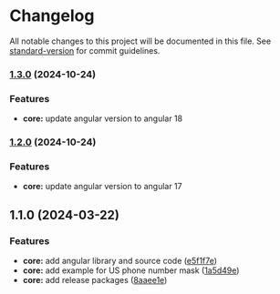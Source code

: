# Changelog

All notable changes to this project will be documented in this file. See [standard-version](https://github.com/conventional-changelog/standard-version) for commit guidelines.

### [1.3.0](https://github.com/laijuthomas/ngx-textmask/compare/v1.2.1...v1.2.2) (2024-10-24)
### Features

* **core:** update angular version to angular 18

### [1.2.0](https://github.com/laijuthomas/ngx-textmask/compare/v1.1.0...v1.2.1) (2024-10-24)
### Features

* **core:** update angular version to angular 17

## 1.1.0 (2024-03-22)


### Features

* **core:** add angular library and source code ([e5f1f7e](https://github.com/laijuthomas/ngx-textmask/commit/e5f1f7ed6954e29f6ef6ab2875c1be5af40c5261))
* **core:** add example for US phone number mask ([1a5d49e](https://github.com/laijuthomas/ngx-textmask/commit/1a5d49e3ae8bb5b43a26bd4b2bb79a62d7ad2eda))
* **core:** add release packages ([8aaee1e](https://github.com/laijuthomas/ngx-textmask/commit/8aaee1e121d947a5d9900e7b020d23c0c3f6588d))
